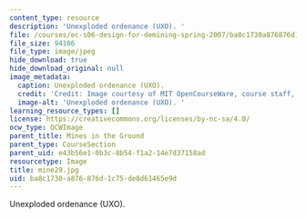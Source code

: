 ```yaml
---
content_type: resource
description: 'Unexploded ordenance (UXO). '
file: /courses/ec-s06-design-for-demining-spring-2007/ba8c1730a876876d1c75de8d61465e9d_mine29.jpg
file_size: 94106
file_type: image/jpeg
hide_download: true
hide_download_original: null
image_metadata:
  caption: Unexploded ordenance (UXO).
  credit: 'Credit: Image courtesy of MIT OpenCourseWare, course staff, and students.'
  image-alt: 'Unexploded ordenance (UXO). '
learning_resource_types: []
license: https://creativecommons.org/licenses/by-nc-sa/4.0/
ocw_type: OCWImage
parent_title: Mines in the Ground
parent_type: CourseSection
parent_uid: e43b56e1-0b3c-8b54-f1a2-14e7d37158ad
resourcetype: Image
title: mine29.jpg
uid: ba8c1730-a876-876d-1c75-de8d61465e9d
---
```

Unexploded ordenance (UXO). 